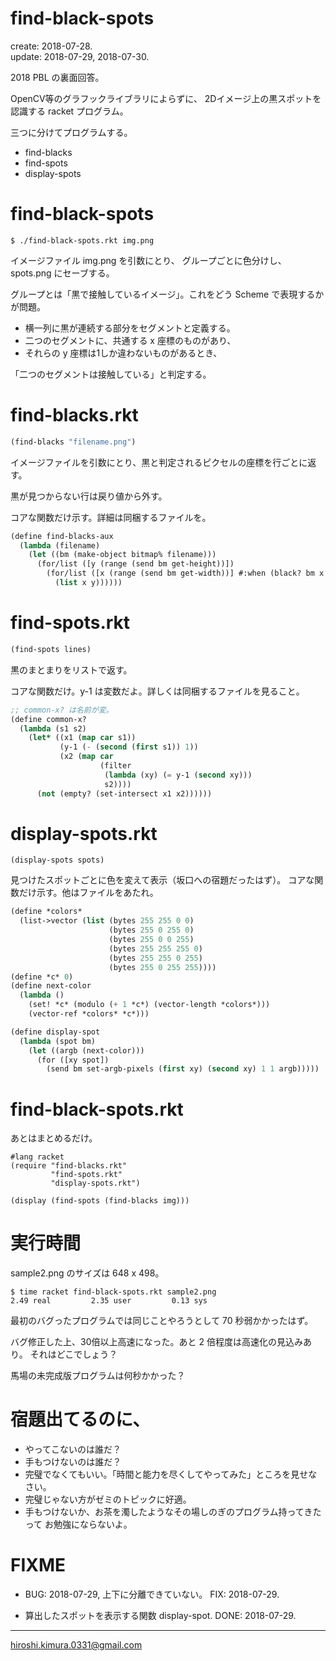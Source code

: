 # find-black-spots
create: 2018-07-28.<br>
update: 2018-07-29, 2018-07-30.

2018 PBL の裏面回答。

OpenCV等のグラフックライブラリによらずに、
2Dイメージ上の黒スポットを認識する racket プログラム。

三つに分けてプログラムする。

* find-blacks
* find-spots
* display-spots

# find-black-spots

```
$ ./find-black-spots.rkt img.png
```

イメージファイル img.png を引数にとり、
グループごとに色分けし、spots.png にセーブする。

グループとは「黒で接触しているイメージ」。これをどう Scheme で表現するかが問題。

* 横一列に黒が連続する部分をセグメントと定義する。
* 二つのセグメントに、共通する x 座標のものがあり、
* それらの y 座標は1しか違わないものがあるとき、

「二つのセグメントは接触している」と判定する。

# find-blacks.rkt

```lisp
(find-blacks "filename.png")
```
イメージファイルを引数にとり、黒と判定されるピクセルの座標を行ごとに返す。

黒が見つからない行は戻り値から外す。


コアな関数だけ示す。詳細は同梱するファイルを。

```lisp
(define find-blacks-aux
  (lambda (filename)
    (let ((bm (make-object bitmap% filename)))
      (for/list ([y (range (send bm get-height))])
        (for/list ([x (range (send bm get-width))] #:when (black? bm x y))
          (list x y))))))
```

# find-spots.rkt

```lisp
(find-spots lines)
```

黒のまとまりをリストで返す。

コアな関数だけ。y-1 は変数だよ。詳しくは同梱するファイルを見ること。

```lisp
;; common-x? は名前が変。
(define common-x?
  (lambda (s1 s2)
    (let* ((x1 (map car s1))
           (y-1 (- (second (first s1)) 1))
           (x2 (map car
                    (filter
                     (lambda (xy) (= y-1 (second xy)))
                     s2))))
      (not (empty? (set-intersect x1 x2))))))
```

# display-spots.rkt

```
(display-spots spots)
```

見つけたスポットごとに色を変えて表示（坂口への宿題だったはず）。
コアな関数だけ示す。他はファイルをあたれ。

```lisp
(define *colors*
  (list->vector (list (bytes 255 255 0 0)
                      (bytes 255 0 255 0)
                      (bytes 255 0 0 255)
                      (bytes 255 255 255 0)
                      (bytes 255 255 0 255)
                      (bytes 255 0 255 255))))
(define *c* 0)
(define next-color
  (lambda ()
    (set! *c* (modulo (+ 1 *c*) (vector-length *colors*)))
    (vector-ref *colors* *c*)))

(define display-spot
  (lambda (spot bm)
    (let ((argb (next-color)))
      (for ([xy spot])
        (send bm set-argb-pixels (first xy) (second xy) 1 1 argb)))))
```

# find-black-spots.rkt

あとはまとめるだけ。

```
#lang racket
(require "find-blacks.rkt"
         "find-spots.rkt"
         "display-spots.rkt")

(display (find-spots (find-blacks img)))
```

# 実行時間

sample2.png のサイズは 648 x 498。

```
$ time racket find-black-spots.rkt sample2.png
2.49 real         2.35 user         0.13 sys
```

最初のバグったプログラムでは同じことやろうとして 70 秒弱かかったはず。

バグ修正した上、30倍以上高速になった。あと 2 倍程度は高速化の見込みあり。
それはどこでしょう？

馬場の未完成版プログラムは何秒かかった？

# 宿題出てるのに、

* やってこないのは誰だ？
* 手もつけないのは誰だ？
* 完璧でなくてもいい。「時間と能力を尽くしてやってみた」ところを見せなさい。
* 完璧じゃない方がゼミのトピックに好適。
* 手もつけないか、お茶を濁したようなその場しのぎのプログラム持ってきたって
  お勉強にならないよ。

# FIXME

* BUG: 2018-07-29, 上下に分離できていない。
  FIX: 2018-07-29.

* 算出したスポットを表示する関数 display-spot.
  DONE: 2018-07-29.

---
hiroshi.kimura.0331@gmail.com
